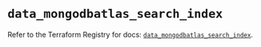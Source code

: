 # `data_mongodbatlas_search_index`

Refer to the Terraform Registry for docs: [`data_mongodbatlas_search_index`](https://registry.terraform.io/providers/mongodb/mongodbatlas/1.28.0/docs/data-sources/search_index).
